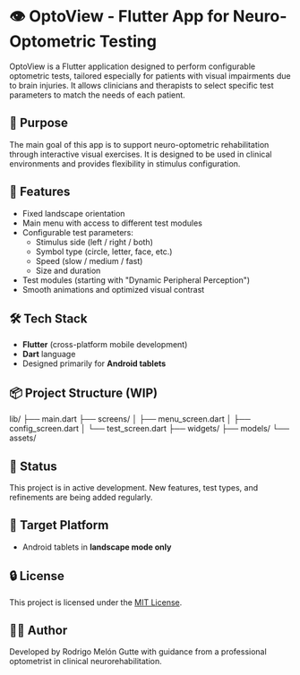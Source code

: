 # 👁️ OptoView - Flutter App for Neuro-Optometric Testing

OptoView is a Flutter application designed to perform configurable optometric tests, tailored especially for patients with visual impairments due to brain injuries. It allows clinicians and therapists to select specific test parameters to match the needs of each patient.

## 🧠 Purpose

The main goal of this app is to support neuro-optometric rehabilitation through interactive visual exercises. It is designed to be used in clinical environments and provides flexibility in stimulus configuration.

## 🧪 Features

- Fixed landscape orientation
- Main menu with access to different test modules
- Configurable test parameters:
  - Stimulus side (left / right / both)
  - Symbol type (circle, letter, face, etc.)
  - Speed (slow / medium / fast)
  - Size and duration
- Test modules (starting with "Dynamic Peripheral Perception")
- Smooth animations and optimized visual contrast

## 🛠️ Tech Stack

- **Flutter** (cross-platform mobile development)
- **Dart** language
- Designed primarily for **Android tablets**

## 📦 Project Structure (WIP)

lib/
├── main.dart
├── screens/
│ ├── menu_screen.dart
│ ├── config_screen.dart
│ └── test_screen.dart
├── widgets/
├── models/
└── assets/

## 🚧 Status

This project is in active development. New features, test types, and refinements are being added regularly.

## 📱 Target Platform

- Android tablets in **landscape mode only**

## 🔒 License

This project is licensed under the [MIT License](LICENSE).

## 👨‍🔬 Author

Developed by Rodrigo Melón Gutte with guidance from a professional optometrist in clinical neurorehabilitation.
